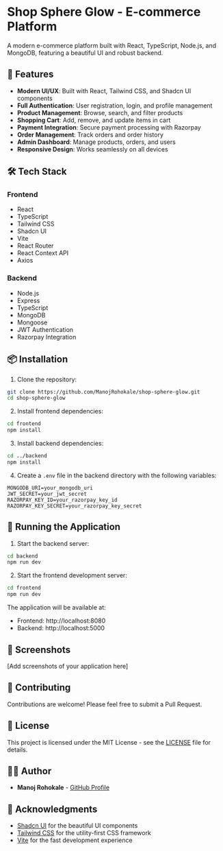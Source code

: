 # Shop Sphere Glow - E-commerce Platform

A modern e-commerce platform built with React, TypeScript, Node.js, and MongoDB, featuring a beautiful UI and robust backend.

## 🚀 Features

- **Modern UI/UX**: Built with React, Tailwind CSS, and Shadcn UI components
- **Full Authentication**: User registration, login, and profile management
- **Product Management**: Browse, search, and filter products
- **Shopping Cart**: Add, remove, and update items in cart
- **Payment Integration**: Secure payment processing with Razorpay
- **Order Management**: Track orders and order history
- **Admin Dashboard**: Manage products, orders, and users
- **Responsive Design**: Works seamlessly on all devices

## 🛠️ Tech Stack

### Frontend
- React
- TypeScript
- Tailwind CSS
- Shadcn UI
- Vite
- React Router
- React Context API
- Axios

### Backend
- Node.js
- Express
- TypeScript
- MongoDB
- Mongoose
- JWT Authentication
- Razorpay Integration

## 📦 Installation

1. Clone the repository:
```bash
git clone https://github.com/ManojRohokale/shop-sphere-glow.git
cd shop-sphere-glow
```

2. Install frontend dependencies:
```bash
cd frontend
npm install
```

3. Install backend dependencies:
```bash
cd ../backend
npm install
```

4. Create a `.env` file in the backend directory with the following variables:
```
MONGODB_URI=your_mongodb_uri
JWT_SECRET=your_jwt_secret
RAZORPAY_KEY_ID=your_razorpay_key_id
RAZORPAY_KEY_SECRET=your_razorpay_key_secret
```

## 🚀 Running the Application

1. Start the backend server:
```bash
cd backend
npm run dev
```

2. Start the frontend development server:
```bash
cd frontend
npm run dev
```

The application will be available at:
- Frontend: http://localhost:8080
- Backend: http://localhost:5000

## 📸 Screenshots

[Add screenshots of your application here]

## 🤝 Contributing

Contributions are welcome! Please feel free to submit a Pull Request.

## 📝 License

This project is licensed under the MIT License - see the [LICENSE](LICENSE) file for details.

## 👨‍💻 Author

- **Manoj Rohokale** - [GitHub Profile](https://github.com/ManojRohokale)

## 🙏 Acknowledgments

- [Shadcn UI](https://ui.shadcn.com/) for the beautiful UI components
- [Tailwind CSS](https://tailwindcss.com/) for the utility-first CSS framework
- [Vite](https://vitejs.dev/) for the fast development experience

